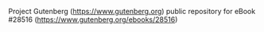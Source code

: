 Project Gutenberg (https://www.gutenberg.org) public repository for eBook #28516 (https://www.gutenberg.org/ebooks/28516)
